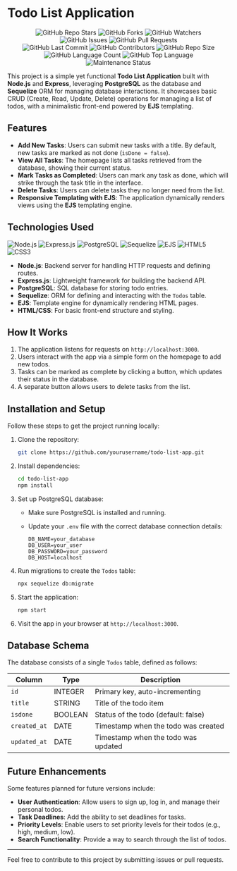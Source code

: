 # Todo List Application
<!-- Repository Overview Badges -->
<div align="center">
    <img src="https://img.shields.io/github/stars/arpsn123/TodoNinja?style=for-the-badge&logo=github&logoColor=white&color=ffca28" alt="GitHub Repo Stars">
    <img src="https://img.shields.io/github/forks/arpsn123/TodoNinja?style=for-the-badge&logo=github&logoColor=white&color=00aaff" alt="GitHub Forks">
    <img src="https://img.shields.io/github/watchers/arpsn123/TodoNinja?style=for-the-badge&logo=github&logoColor=white&color=00e676" alt="GitHub Watchers">
</div>

<!-- Issue & Pull Request Badges -->
<div align="center">
    <img src="https://img.shields.io/github/issues/arpsn123/TodoNinja?style=for-the-badge&logo=github&logoColor=white&color=ea4335" alt="GitHub Issues">
    <img src="https://img.shields.io/github/issues-pr/arpsn123/TodoNinja?style=for-the-badge&logo=github&logoColor=white&color=ff9100" alt="GitHub Pull Requests">
</div>

<!-- Repository Activity & Stats Badges -->
<div align="center">
    <img src="https://img.shields.io/github/last-commit/arpsn123/TodoNinja?style=for-the-badge&logo=github&logoColor=white&color=673ab7" alt="GitHub Last Commit">
    <img src="https://img.shields.io/github/contributors/arpsn123/TodoNinja?style=for-the-badge&logo=github&logoColor=white&color=388e3c" alt="GitHub Contributors">
    <img src="https://img.shields.io/github/repo-size/arpsn123/TodoNinja?style=for-the-badge&logo=github&logoColor=white&color=303f9f" alt="GitHub Repo Size">
</div>

<!-- Language & Code Style Badges -->
<div align="center">
    <img src="https://img.shields.io/github/languages/count/arpsn123/TodoNinja?style=for-the-badge&logo=github&logoColor=white&color=607d8b" alt="GitHub Language Count">
    <img src="https://img.shields.io/github/languages/top/arpsn123/TodoNinja?style=for-the-badge&logo=github&logoColor=white&color=4caf50" alt="GitHub Top Language">
</div>

<!-- Maintenance Status Badge -->
<div align="center">
    <img src="https://img.shields.io/badge/Maintenance-%20Active-brightgreen?style=for-the-badge&logo=github&logoColor=white" alt="Maintenance Status">
</div>



This project is a simple yet functional **Todo List Application** built with **Node.js** and **Express**, leveraging **PostgreSQL** as the database and **Sequelize** ORM for managing database interactions. It showcases basic CRUD (Create, Read, Update, Delete) operations for managing a list of todos, with a minimalistic front-end powered by **EJS** templating.

## Features

- **Add New Tasks**: Users can submit new tasks with a title. By default, new tasks are marked as not done (`isDone = false`).
- **View All Tasks**: The homepage lists all tasks retrieved from the database, showing their current status.
- **Mark Tasks as Completed**: Users can mark any task as done, which will strike through the task title in the interface.
- **Delete Tasks**: Users can delete tasks they no longer need from the list.
- **Responsive Templating with EJS**: The application dynamically renders views using the **EJS** templating engine.

## Technologies Used
![Node.js](https://img.shields.io/badge/Node.js-v16%2B-brightgreen)
![Express.js](https://img.shields.io/badge/Express.js-v4.17.1-blue)
![PostgreSQL](https://img.shields.io/badge/PostgreSQL-v13.3-blue)
![Sequelize](https://img.shields.io/badge/Sequelize-v6.6.5-blue)
![EJS](https://img.shields.io/badge/EJS-v3.1.6-yellow)
![HTML5](https://img.shields.io/badge/HTML5-5.0-blue)
![CSS3](https://img.shields.io/badge/CSS3-3.0-blue)


- **Node.js**: Backend server for handling HTTP requests and defining routes.
- **Express.js**: Lightweight framework for building the backend API.
- **PostgreSQL**: SQL database for storing todo entries.
- **Sequelize**: ORM for defining and interacting with the `Todos` table.
- **EJS**: Template engine for dynamically rendering HTML pages.
- **HTML/CSS**: For basic front-end structure and styling.


## How It Works

1. The application listens for requests on `http://localhost:3000`.
2. Users interact with the app via a simple form on the homepage to add new todos.
3. Tasks can be marked as complete by clicking a button, which updates their status in the database.
4. A separate button allows users to delete tasks from the list.

## Installation and Setup

Follow these steps to get the project running locally:

1. Clone the repository:

    ```bash
    git clone https://github.com/yourusername/todo-list-app.git
    ```

2. Install dependencies:

    ```bash
    cd todo-list-app
    npm install
    ```

3. Set up PostgreSQL database:

    - Make sure PostgreSQL is installed and running.
    - Update your `.env` file with the correct database connection details:

      ```
      DB_NAME=your_database
      DB_USER=your_user
      DB_PASSWORD=your_password
      DB_HOST=localhost
      ```

4. Run migrations to create the `Todos` table:

    ```bash
    npx sequelize db:migrate
    ```

5. Start the application:

    ```bash
    npm start
    ```

6. Visit the app in your browser at `http://localhost:3000`.

## Database Schema

The database consists of a single `Todos` table, defined as follows:

| Column      | Type     | Description                       |
|-------------|----------|-----------------------------------|
| `id`        | INTEGER  | Primary key, auto-incrementing     |
| `title`     | STRING   | Title of the todo item             |
| `isdone`    | BOOLEAN  | Status of the todo (default: false)|
| `created_at`| DATE     | Timestamp when the todo was created|
| `updated_at`| DATE     | Timestamp when the todo was updated|

## Future Enhancements

Some features planned for future versions include:

- **User Authentication**: Allow users to sign up, log in, and manage their personal todos.
- **Task Deadlines**: Add the ability to set deadlines for tasks.
- **Priority Levels**: Enable users to set priority levels for their todos (e.g., high, medium, low).
- **Search Functionality**: Provide a way to search through the list of todos.



---

Feel free to contribute to this project by submitting issues or pull requests.
